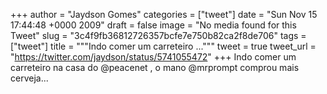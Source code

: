
+++
author = "Jaydson Gomes"
categories = ["tweet"]
date = "Sun Nov 15 17:44:48 +0000 2009"
draft = false
image = "No media found for this Tweet"
slug = "3c4f9fb36812726357bcfe7e750b82ca2f8de706"
tags = ["tweet"]
title = """Indo comer um carreteiro ..."""
tweet = true
tweet_url = "https://twitter.com/jaydson/status/5741055472"
+++
Indo comer um carreteiro na casa do @peacenet , o mano @mrprompt comprou mais cerveja...
